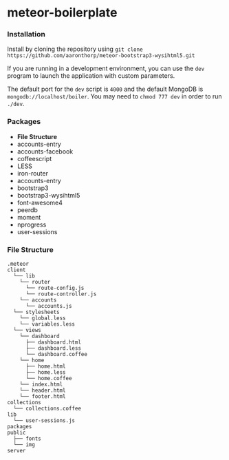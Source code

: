# meteor-boilerplate

### Installation

Install by cloning the repository using `git clone https://github.com/aaronthorp/meteor-bootstrap3-wysihtml5.git`

If you are running in a development environment, you can use the `dev` program to launch the application with custom parameters.

The default port for the `dev` script is `4000` and the default MongoDB is `mongodb://localhost/boiler`. You may need to `chmod 777 dev` in order to run `./dev`.

### Packages

- **File Structure**
- accounts-entry
- accounts-facebook
- coffeescript
- LESS
- iron-router
- accounts-entry
- bootstrap3
- bootstrap3-wysihtml5
- font-awesome4
- peerdb
- moment
- nprogress
- user-sessions

### File Structure

```
.meteor
client
  └── lib
    └── router
      └── route-config.js
      └── route-controller.js
    └── accounts
      └── accounts.js
  └── stylesheets
    └── global.less
    └── variables.less
  └── views
    └── dashboard
      ├── dashboard.html
      ├── dashboard.less
      └── dashboard.coffee
    └── home
      ├── home.html
      ├── home.less
      └── home.coffee
    └── index.html
    └── header.html
    └── footer.html
collections
  └── collections.coffee
lib
  └── user-sessions.js
packages
public
  ├── fonts
  └── img
server
```